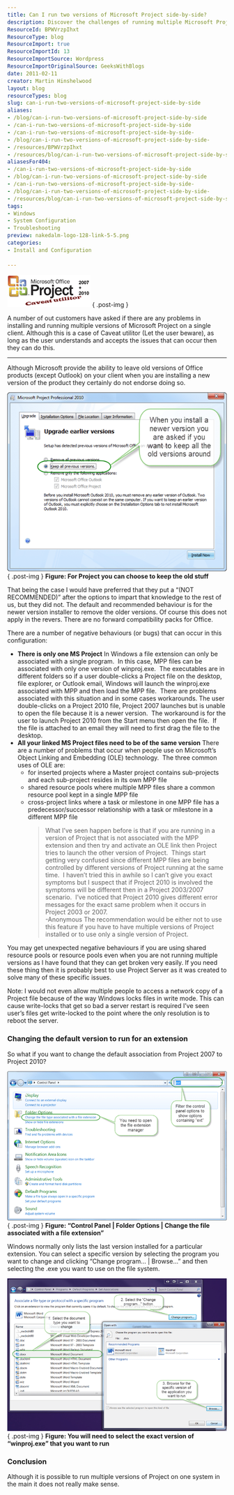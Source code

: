 ```yaml
---
title: Can I run two versions of Microsoft Project side-by-side?
description: Discover the challenges of running multiple Microsoft Project versions side-by-side. Learn key insights and workarounds to optimize your project management.
ResourceId: BPWVrzpIhxt
ResourceType: blog
ResourceImport: true
ResourceImportId: 13
ResourceImportSource: Wordpress
ResourceImportOriginalSource: GeeksWithBlogs
date: 2011-02-11
creator: Martin Hinshelwood
layout: blog
resourceTypes: blog
slug: can-i-run-two-versions-of-microsoft-project-side-by-side
aliases:
- /blog/can-i-run-two-versions-of-microsoft-project-side-by-side
- /can-i-run-two-versions-of-microsoft-project-side-by-side
- /can-i-run-two-versions-of-microsoft-project-side-by-side-
- /blog/can-i-run-two-versions-of-microsoft-project-side-by-side-
- /resources/BPWVrzpIhxt
- /resources/blog/can-i-run-two-versions-of-microsoft-project-side-by-side
aliasesFor404:
- /can-i-run-two-versions-of-microsoft-project-side-by-side
- /blog/can-i-run-two-versions-of-microsoft-project-side-by-side
- /can-i-run-two-versions-of-microsoft-project-side-by-side-
- /blog/can-i-run-two-versions-of-microsoft-project-side-by-side-
- /resources/blog/can-i-run-two-versions-of-microsoft-project-side-by-side
tags:
- Windows
- System Configuration
- Troubleshooting
preview: nakedalm-logo-128-link-5-5.png
categories:
- Install and Configuration

---
```

[![image](images/Can_84C0-image_thumb_1-1-1.png)](http://blog.hinshelwood.com/files/2011/05/GWB-Windows-Live-Writer-Can_84C0-image_4.png)
{ .post-img }

A number of out customers have asked if there are any problems in installing and running multiple versions of Microsoft Project on a single client. Although this is a case of Caveat utilitor (Let the user beware), as long as the user understands and accepts the issues that can occur then they can do this.

---

Although Microsoft provide the ability to leave old versions of Office products (except Outlook) on your client when you are installing a new version of the product they certainly do not endorse doing so.

[![image](images/Can_84C0-image_thumb_3-2-2.png)](http://blog.hinshelwood.com/files/2011/05/GWB-Windows-Live-Writer-Can_84C0-image_8.png)  
{ .post-img }
**Figure: For Project you can choose to keep the old stuff**

That being the case I would have preferred that they put a “(NOT RECOMMENDED)” after the options to impart that knowledge to the rest of us, but they did not. The default and recommended behaviour is for the newer version installer to remove the older versions. Of course this does not apply in the revers. There are no forward compatibility packs for Office.

There are a number of negative behaviours (or bugs) that can occur in this configuration:

- **There is only one MS Project**
  In Windows a file extension can only be associated with a single program.  In this case, MPP files can be associated with only one version of winproj.exe.  The executables are in different folders so if a user double-clicks a Project file on the desktop, file explorer, or Outlook email, Windows will launch the winproj.exe associated with MPP and then load the MPP file.  There are problems associated with this situation and in some cases workarounds.
  The user double-clicks on a Project 2010 file, Project 2007 launches but is unable to open the file because it is a newer version.  The workaround is for the user to launch Project 2010 from the Start menu then open the file.  If the file is attached to an email they will need to first drag the file to the desktop.
- **All your linked MS Project files need to be of the same version**
  There are a number of problems that occur when people use on Microsoft’s Object Linking and Embedding (OLE) technology.  The three common uses of OLE are:
  - for inserted projects where a Master project contains sub-projects and each sub-project resides in its own MPP file
  - shared resource pools where multiple MPP files share a common resource pool kept in a single MPP file
  - cross-project links where a task or milestone in one MPP file has a  predecessor/successor relationship with a task or milestone in a different MPP file
    > What I’ve seen happen before is that if you are running in a version of Project that is not associated with the MPP extension and then try and activate an OLE link then Project tries to launch the other version of Project.  Things start getting very confused since different MPP files are being controlled by different versions of Project running at the same time.  I haven’t tried this in awhile so I can’t give you exact symptoms but I suspect that if Project 2010 is involved the symptoms will be different then in a Project 2003/2007 scenario.  I’ve noticed that Project 2010 gives different error messages for the exact same problem when it occurs in Project 2003 or 2007.   
    > \-Anonymous
    > The recommendation would be either not to use this feature if you have to have multiple versions of Project installed or to use only a single version of Project.

You may get unexpected negative behaviours if you are using shared resource pools or resource pools even when you are not running multiple versions as I have found that they can get broken very easily. If you need these thing then it is probably best to use Project Server as it was created to solve many of these specific issues.

Note: I would not even allow multiple people to access a network copy of a Project file because of the way Windows locks files in write mode. This can cause write-locks that get so bad a server restart is required I’ve seen user’s files get write-locked to the point where the only resolution is to reboot the server.

### Changing the default version to run for an extension

So what if you want to change the default association from Project 2007 to Project 2010?

[![SNAGHTMLe20419](images/Can_84C0-SNAGHTMLe20419_thumb-4-4.png)](http://blog.hinshelwood.com/files/2011/05/GWB-Windows-Live-Writer-Can_84C0-SNAGHTMLe20419.png)  
{ .post-img }
**Figure: “Control Panel | Folder Options | Change the file associated with a file extension”**

Windows normally only lists the last version installed for a particular extension. You can select a specific version by selecting the program you want to change and clicking “Change program… | Browse…” and then selecting the .exe you want to use on the file system.

[![image](images/Can_84C0-image_thumb_4-3-3.png)](http://blog.hinshelwood.com/files/2011/05/GWB-Windows-Live-Writer-Can_84C0-image_10.png)  
{ .post-img }
**Figure: You will need to select the exact version of “winproj.exe” that you want to run**

### Conclusion

Although it is possible to run multiple versions of Project on one system in the main it does not really make sense.
